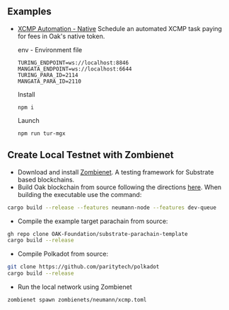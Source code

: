 Examples
----------
* [XCMP Automation - Native](https://github.com/OAK-Foundation/javascript-examples/tree/master/xcmp_automation)
Schedule an automated XCMP task paying for fees in Oak's native token.

	env - Environment file

	```
	TURING_ENDPOINT=ws://localhost:8846
	MANGATA_ENDPOINT=ws://localhost:6644
	TURING_PARA_ID=2114
	MANGATA_PARA_ID=2110
	```

	Install

	```
	npm i
	```

	Launch

	```
	npm run tur-mgx
	```

Create Local Testnet with Zombienet
----------
* Download and install [Zombienet](https://github.com/paritytech/zombienet).  A testing framework for Substrate based blockchains.  
* Build Oak blockchain from source following the directions [here](https://github.com/OAK-Foundation/OAK-blockchain#building-from-source).  When building the executable use the command:
```bash
cargo build --release --features neumann-node --features dev-queue
```
* Compile the example target parachain from source:
```bash
gh repo clone OAK-Foundation/substrate-parachain-template
cargo build --release
```
* Compile Polkadot from source:
```bash
git clone https://github.com/paritytech/polkadot
cargo build --release
```
* Run the local network using Zombienet
```bash
zombienet spawn zombienets/neumann/xcmp.toml
```
